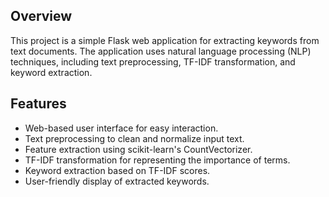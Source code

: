 ## Overview

This project is a simple Flask web application for extracting keywords from text documents. The application uses natural language processing (NLP) techniques, including text preprocessing, TF-IDF transformation, and keyword extraction.

## Features

- Web-based user interface for easy interaction.
- Text preprocessing to clean and normalize input text.
- Feature extraction using scikit-learn's CountVectorizer.
- TF-IDF transformation for representing the importance of terms.
- Keyword extraction based on TF-IDF scores.
- User-friendly display of extracted keywords.
